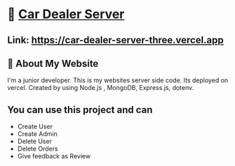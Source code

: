 # 🔗 [Car Dealer Server](https://car-dealer-server-three.vercel.app)

## Link: https://car-dealer-server-three.vercel.app

## 🚀 About My Website

I'm a junior developer. This is my websites server side code. Its deployed on vercel. Created by using Node.js , MongoDB, Express.js, dotenv.

## You can use this project and can

- Create User
- Create Admin
- Delete User
- Delete Orders
- Give feedback as Review
